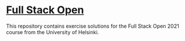 # [**Full Stack Open**](https://fullstackopen.com/en/)

This repository contains exercise solutions for the Full Stack Open 2021 course from the University of Helsinki. 